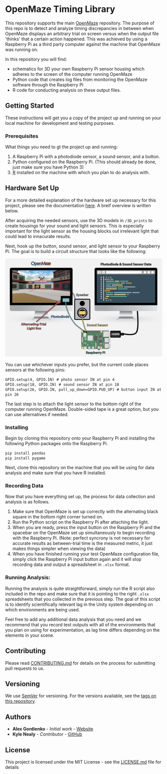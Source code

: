 # OpenMaze Timing Library

This repository supports the main [OpenMaze](https://github.com/DuncanLab/OpenMaze) repository. 
The purpose of this repo is to detect and analyze timing discrepancies in between when OpenMaze displays an arbitrary trial on screen versus when the output file 'thinks' that a certain action happened. This was achieved by using a Raspberry Pi as a third party computer against the machine that OpenMaze was running on. 

In this repository you will find: 
* schematics for 3D your own Raspberry Pi sensor housing which adheres to the screen of the computer running OpenMaze
* Python code that creates log files from monitoring the OpenMaze software through the Raspberry Pi
* R code for conducting analysis on these output files.

## Getting Started

These instructions will get you a copy of the project up and running on your local machine for development and testing purposes.

### Prerequisites

What things you need to gt the project up and running: 

1. A Raspberry Pi with a photodiode sensor, a sound sensor, and a button. 
2. Python configured on the Raspberry Pi. (This should already be done, just make sure you have Python 3)
3. [R](https://www.r-project.org/) installed on the machine with which you plan to do analysis with. 

## Hardware Set Up

For a more detailed explanation of the hardware set up necessary for this project, please see the documentation [here](https://github.com/DuncanLab/OpenMaze-Timing/wiki/Raspberry-Pi-Set-Up). A breif overview is written below. 

After acquiring the needed sensors, use the 3D models in `/3D_prints` to create housings for your sound and light sensors. This is especially important for the light sensor as the housing blocks out irrelevant light that could lead to innacurate results.  

Next, hook up the button, sound sensor, and light sensor to your Raspberry Pi. The goal is to build a circuit structure that looks like the following: 

<img src="./3D_prints/goalCircuit.png">

You can use whichever inputs you prefer, but the current code places sensors at the following pins: 

```
GPIO.setup(4, GPIO.IN) # photo sensor IN at pin 4
GPIO.setup(18, GPIO.IN) # sound sensor IN at pin 18
GPIO.setup(26, GPIO.IN, pull_up_down=GPIO.PUD_UP) # button input IN at pin 26
```

The last step is to attach the light sensor to the bottom right of the computer running OpenMaze. Double-sided tape is a great option, but you can use alternatives if needed.


### Installing

Begin by cloning this repository onto your Raspberry Pi and installing the following Python packages onto the Raspberry Pi. 

```
pip install pandas
pip install pygame
```

Next, clone this repository on the machine that you will be using for data analysis and make sure that you have R installed.

### Recording Data

Now that you have everything set up, the process for data collection and analysis is as follows. 

1. Make sure that OpenMaze is set up correctly with the alternating black square in the bottom right corner turned on. 
2. Run the Python script on the Raspberry Pi after attaching the light.
3. When you are ready, press the input button on the Raspberry Pi and the spacebar on the OpenMaze set up simultaneously to begin recording with the Raspberry Pi. (Note: perfect syncrony is not necessary for accurate results as between-trial time is the measured metric, it just makes things simpler when viewing the data)
4. When you have finished running your test OpenMaze configuration file, simply click the Raspberry Pi input button again and it will stop recording data and output a spreadsheet in `.xlsx` format. 

### Running Analysis: 

Running the analysis is quite straightforward, simply run the R script also included in the repo and make sure that it is pointing to the right `.xlsx` spreadsheets that you collected in the previous step. The goal of this script is to identify scientifically relevant lag in the Unity system depending on which environments are being used. 

Feel free to add any additional data analysis that you need and we recommend that you record test outputs with all of the environments that you plan on using for experimentation, as lag time differs depending on the elements in your scene. 

## Contributing

Please read [CONTRIBUTING.md](https://gist.github.com/PurpleBooth/b24679402957c63ec426) for details on the process for submitting pull requests to us.

## Versioning

We use [SemVer](http://semver.org/) for versioning. For the versions available, see the [tags on this repository](https://github.com/your/project/tags). 

## Authors

* **Alex Gordienko** - *Initial work* - [Website](http://alexgordienko.com)
* **Kyle Nealy** - *Contributor* - [GitHub](https://github.com/AlexGordienko)

## License

This project is licensed under the MIT License - see the [LICENSE.md](LICENSE.md) file for details

